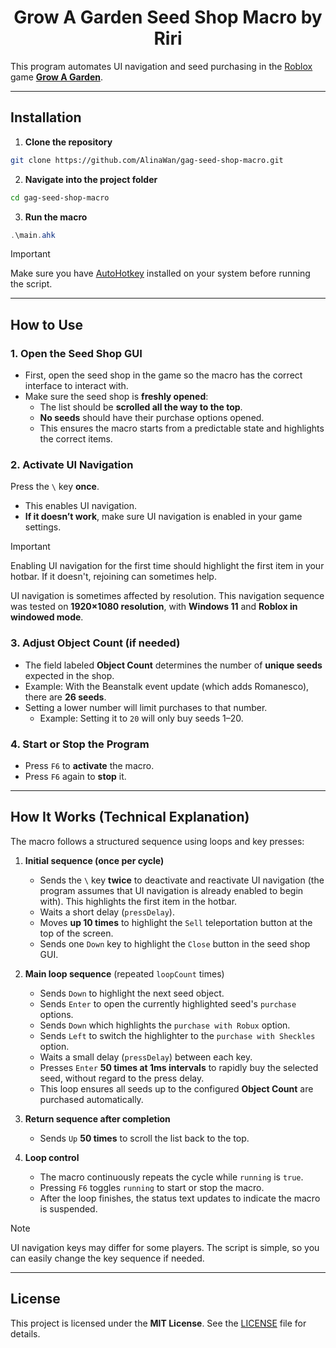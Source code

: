 <div align="center">
  <h1>Grow A Garden Seed Shop Macro by Riri</h1>
</div>

This program automates UI navigation and seed purchasing in the [Roblox](https://corp.roblox.com) game [**Grow A Garden**](https://www.roblox.com/games/126884695634066/Grow-a-Garden).

---

## Installation

1. **Clone the repository**  
```bash
git clone https://github.com/AlinaWan/gag-seed-shop-macro.git
````

2. **Navigate into the project folder**

```bash
cd gag-seed-shop-macro
```

3. **Run the macro**

```powershell
.\main.ahk
```

> [!IMPORTANT]
> Make sure you have [AutoHotkey](https://www.autohotkey.com/) installed on your system before running the script.

---

## How to Use

### 1. Open the Seed Shop GUI
- First, open the seed shop in the game so the macro has the correct interface to interact with.  
- Make sure the seed shop is **freshly opened**:  
  - The list should be **scrolled all the way to the top**.  
  - **No seeds** should have their purchase options opened.  
  - This ensures the macro starts from a predictable state and highlights the correct items.

### 2. Activate UI Navigation
Press the `\` key **once**.  
- This enables UI navigation.  
- **If it doesn’t work**, make sure UI navigation is enabled in your game settings.
> [!IMPORTANT]
> Enabling UI navigation for the first time should highlight the first item in your hotbar.
> If it doesn't, rejoining can sometimes help.
>
> UI navigation is sometimes affected by resolution.
> This navigation sequence was tested on **1920×1080 resolution**, with **Windows 11** and **Roblox in windowed mode**.

### 3. Adjust Object Count (if needed)
- The field labeled **Object Count** determines the number of **unique seeds** expected in the shop.  
- Example: With the Beanstalk event update (which adds Romanesco), there are **26 seeds**.  
- Setting a lower number will limit purchases to that number.  
  - Example: Setting it to `20` will only buy seeds 1–20.  

### 4. Start or Stop the Program
- Press `F6` to **activate** the macro.  
- Press `F6` again to **stop** it.  

---

## How It Works (Technical Explanation)

The macro follows a structured sequence using loops and key presses:

1. **Initial sequence (once per cycle)**  
   - Sends the `\` key **twice** to deactivate and reactivate UI navigation (the program assumes that UI navigation is already enabled to begin with). This highlights the first item in the hotbar.  
   - Waits a short delay (`pressDelay`).  
   - Moves **up 10 times** to highlight the `Sell` teleportation button at the top of the screen.  
   - Sends one `Down` key to highlight the `Close` button in the seed shop GUI.  

2. **Main loop sequence** (repeated `loopCount` times)  
   - Sends `Down` to highlight the next seed object.  
   - Sends `Enter` to open the currently highlighted seed's `purchase` options.  
   - Sends `Down` which highlights the `purchase with Robux` option.  
   - Sends `Left` to switch the highlighter to the `purchase with Sheckles` option.  
   - Waits a small delay (`pressDelay`) between each key.  
   - Presses `Enter` **50 times at 1ms intervals** to rapidly buy the selected seed, without regard to the press delay.  
   - This loop ensures all seeds up to the configured **Object Count** are purchased automatically.  

3. **Return sequence after completion**  
   - Sends `Up` **50 times** to scroll the list back to the top.

4. **Loop control**  
   - The macro continuously repeats the cycle while `running` is `true`.  
   - Pressing `F6` toggles `running` to start or stop the macro.  
   - After the loop finishes, the status text updates to indicate the macro is suspended.

> [!NOTE]
> UI navigation keys may differ for some players. The script is simple, so you can easily change the key sequence if needed.

---

## License

This project is licensed under the **MIT License**. See the [LICENSE](LICENSE) file for details.

